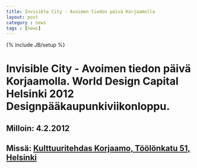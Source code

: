 ```yaml
---
title: Invisible City - Avoimen tiedon päivä Korjaamolla
layout: post
category : news
tags : [news]
---
```

{% include JB/setup %}

# Invisible City - Avoimen tiedon päivä Korjaamolla. World Design Capital Helsinki 2012 Designpääkaupunkiviikonloppu.
## Milloin: 4.2.2012
## Missä: [Kulttuuritehdas Korjaamo, Töölönkatu 51, Helsinki](http://g.co/maps/ddkxm)
